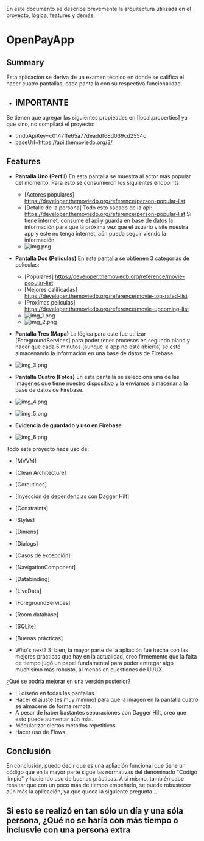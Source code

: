 En este documento se describe brevemente la arquitectura utilizada en el proyecto, lógica, features y demás.
# OpenPayApp

## Summary
Esta aplicación se deriva de un examen técnico en donde se califica el hacer cuatro pantallas, cada pantalla con su respectiva funcionalidad.





- ## IMPORTANTE ##
Se tienen que agregar las siguientes propieades en [local.properties] ya que sino, no compilará el proyecto:
- tmdbApiKey=c0147ffe65a77deaddf68d039cd2554c
- baseUrl=https://api.themoviedb.org/3/




## Features
- **Pantalla Uno (Perfil)** En esta pantalla se muestra al actor más popular del momento. Para esto se consumieron los siguientes endpoints:
  - [Actores populares] https://developer.themoviedb.org/reference/person-popular-list
  - [Detalle de la persona] Todo esto sacado de la api: https://developer.themoviedb.org/reference/person-popular-list Si tiene internet, consume el api y guarda en base de datos la información para que la próxima vez que el usuario visite nuestra app y este no tenga internet, aún pueda seguir viendo la información.
  - ![img.png](img.png)

- **Pantalla Dos (Películas)** En esta pantalla se obtienen 3 categorías de peliculas:
  - [Populares] https://developer.themoviedb.org/reference/movie-popular-list
  - [Mejores calificadas] https://developer.themoviedb.org/reference/movie-top-rated-list
  - [Proxímas películas] https://developer.themoviedb.org/reference/movie-upcoming-list
  - ![img_1.png](img_1.png)
  - ![img_2.png](img_2.png)

- **Pantalla Tres (Mapa)** La lógica para este fue utilizar [ForegroundServices] para poder tener procesos en segundo plano y hacer que cada 5 minutos (aunque la app no esté abierta) se esté almacenando la información en una base de datos de Firebase.
- ![img_3.png](img_3.png)

- **Pantalla Cuatro (Fotos)** En esta pantalla se selecciona una de las imagenes que tiene nuestro dispositivo y la enviamos almacenar a la base de datos de Firebase.
- ![img_4.png](img_4.png)
- ![img_5.png](img_5.png)

- **Evidencia de guardado y uso en Firebase**
- ![img_6.png](img_6.png)

Todo este proyecto hace uso de:

- [MVVM]
- [Clean Architecture]
- [Coroutines]
- [Inyección de dependencias con Dagger Hilt]
- [Constraints]
- [Styles]
- [Dimens]
- [Dialogs]
- [Casos de excepción]
- [NavigationComponent]
- [Databinding]
- [LiveData]
- [ForegroundServices]
- [Room database]
- [SQLite]
- [Buenas prácticas]

- Who's next?
Si bien, la mayor parte de la apliación fue hecha con las mejores prácticas que hay en la actualidad, creo firmemente que la falta de tiempo jugó un papel fundamental para poder entregar algo muchisimo más robusto, al menos en cuestiones de UI/UX.

¿Qué se podría mejorar en una versión posterior?
- El diseño en todas las pantallas.
- Hacer el ajuste (es muy mínimo) para que la imagen en la pantalla cuatro se almacene de forma remota.
- A pesar de haber bastantes separaciones con Dagger Hilt, creo que esto puede aumentar aún más.
- Módularizar ciertos métodos repetitivos.
- Hacer uso de Flows.

## Conclusión
En conclusión, puedo decir que es una apliación funcional que tiene un código que en la mayor parte sigue las normativas del denominado "Código limpio" y haciendo uso de buenas prácticas.
A si mismo, también cabe resaltar que con un poco más de tiempo empeñado, se puede robustecer aún más la aplicación, ya que queda la siguiente pregunta...
## Si esto se realizó en tan sólo un día y una sóla persona, **¿Qué no se haría con más tiempo o inclusvie con una persona extra**
